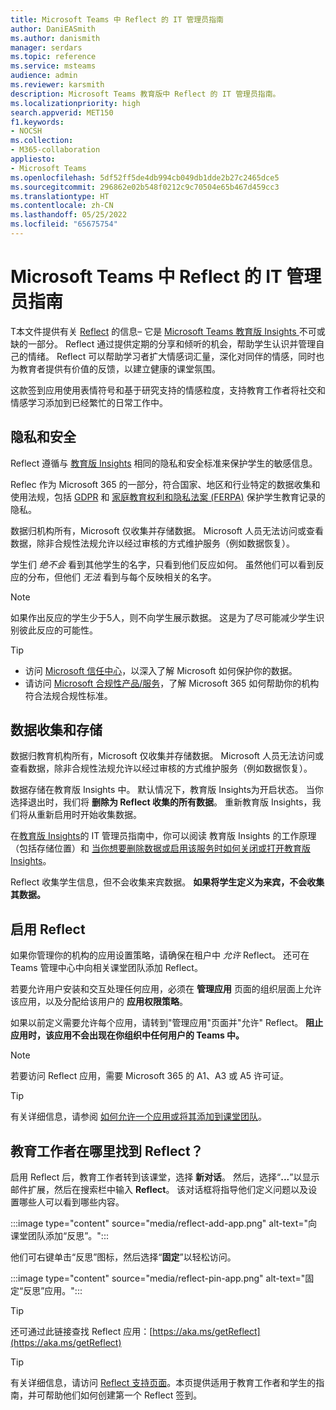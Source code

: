 ```yaml
---
title: Microsoft Teams 中 Reflect 的 IT 管理员指南
author: DaniEASmith
ms.author: danismith
manager: serdars
ms.topic: reference
ms.service: msteams
audience: admin
ms.reviewer: karsmith
description: Microsoft Teams 教育版中 Reflect 的 IT 管理员指南。
ms.localizationpriority: high
search.appverid: MET150
f1.keywords:
- NOCSH
ms.collection:
- M365-collaboration
appliesto:
- Microsoft Teams
ms.openlocfilehash: 5df52ff5de4db994cb049db1dde2b27c2465dce5
ms.sourcegitcommit: 296862e02b548f0212c9c70504e65b467d459cc3
ms.translationtype: HT
ms.contentlocale: zh-CN
ms.lasthandoff: 05/25/2022
ms.locfileid: "65675754"
---
```

# <a name="it-admin-guide-to-reflect-in-microsoft-teams"></a>Microsoft Teams 中 Reflect 的 IT 管理员指南

T本文件提供有关 [Reflect](https://aka.ms/reflect) 的信息– 它是 [Microsoft Teams 教育版 Insights ](class-insights.md)不可或缺的一部分。 Reflect 通过提供定期的分享和倾听的机会，帮助学生认识并管理自己的情绪。 Reflect 可以帮助学习者扩大情感词汇量，深化对同伴的情感，同时也为教育者提供有价值的反馈，以建立健康的课堂氛围。

这款签到应用使用表情符号和基于研究支持的情感粒度，支持教育工作者将社交和情感学习添加到已经繁忙的日常工作中。


## <a name="privacy-and-security"></a>隐私和安全
Reflect 遵循与 [教育版 Insights](class-insights.md) 相同的隐私和安全标准来保护学生的敏感信息。

Reflec 作为 Microsoft 365 的一部分，符合国家、地区和行业特定的数据收集和使用法规，包括 [GDPR](/compliance/regulatory/gdpr) 和 [家庭教育权利和隐私法案 (FERPA)](/compliance/regulatory/offering-ferpa) 保护学生教育记录的隐私。

数据归机构所有，Microsoft 仅收集并存储数据。 Microsoft 人员无法访问或查看数据，除非合规性法规允许以经过审核的方式维护服务（例如数据恢复）。

学生们 *绝不会* 看到其他学生的名字，只看到他们反应如何。 虽然他们可以看到反应的分布，但他们 *无法* 看到与每个反映相关的名字。 

> [!NOTE]
> 如果作出反应的学生少于5人，则不向学生展示数据。 这是为了尽可能减少学生识别彼此反应的可能性。

> [!TIP]
> * 访问 [Microsoft 信任中心](https://www.microsoft.com/trust-center)，以深入了解 Microsoft 如何保护你的数据。
> * 请访问 [Microsoft 合规性产品/服务](/compliance/regulatory/offering-home)，了解 Microsoft 365 如何帮助你的机构符合法规合规性标准。

## <a name="data-collection-and-storage"></a>数据收集和存储
数据归教育机构所有，Microsoft 仅收集并存储数据。 Microsoft 人员无法访问或查看数据，除非合规性法规允许以经过审核的方式维护服务（例如数据恢复）。

数据存储在教育版 Insights 中。 默认情况下，教育版 Insights为开启状态。 当你选择退出时，我们将 **删除为 Reflect 收集的所有数据**。 重新教育版 Insights，我们将从重新启用时开始收集数据。

在[教育版 Insights](class-insights.md)的  IT 管理员指南中，你可以阅读 教育版 Insights 的工作原理（包括存储位置）和 [当你想要删除数据或启用该服务时如何关闭或打开教育版 Insights](class-insights.md#turn-insights-on-or-off)。

Reflect 收集学生信息，但不会收集来宾数据。 **如果将学生定义为来宾，不会收集其数据。** 

## <a name="enable-reflect"></a>启用 Reflect
如果你管理你的机构的应用设置策略，请确保在租户中 *允许* Reflect。 还可在 Teams 管理中心中向相关课堂团队添加 Reflect。

若要允许用户安装和交互处理任何应用，必须在 **管理应用** 页面的组织层面上允许该应用，以及分配给该用户的 **应用权限策略**。

如果以前定义需要允许每个应用，请转到"管理应用"页面并"允许" Reflect。 **阻止应用时，该应用不会出现在你组织中任何用户的 Teams 中。**

> [!NOTE]
> 若要访问 Reflect 应用，需要 Microsoft 365 的 A1、A3 或 A5 许可证。

> [!TIP]
> 有关详细信息，请参阅 [如何允许一个应用或将其添加到课堂团队](manage-apps.md#allow-and-block-apps)。

## <a name="where-do-educators-find-reflect"></a>教育工作者在哪里找到 Reflect？
启用 Reflect 后，教育工作者转到该课堂，选择 **新对话**。 然后，选择“**...**”以显示邮件扩展，然后在搜索栏中输入 **Reflect**。 该对话框将指导他们定义问题以及设置哪些人可以看到哪些内容。

:::image type="content" source="media/reflect-add-app.png" alt-text="向课堂团队添加“反思”。":::

他们可右键单击“反思”图标，然后选择“**固定**”以轻松访问。

:::image type="content" source="media/reflect-pin-app.png" alt-text="固定“反思”应用。":::

> [!TIP]
> 还可通过此链接查找 Reflect 应用：[https://aka.ms/getReflect](https://aka.ms/getReflect)

> [!TIP]
> 有关详细信息，请访问 [ Reflect 支持页面](https://support.microsoft.com/topic/e9198f62-7860-4532-821f-53ef14afa79a)。本页提供适用于教育工作者和学生的指南，并可帮助他们如何创建第一个 Reflect 签到。
